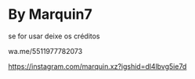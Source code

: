 # By Marquin7
se for usar deixe os créditos

wa.me/5511977782073

https://instagram.com/marquin.xz?igshid=dl4lbvg5ie7d
